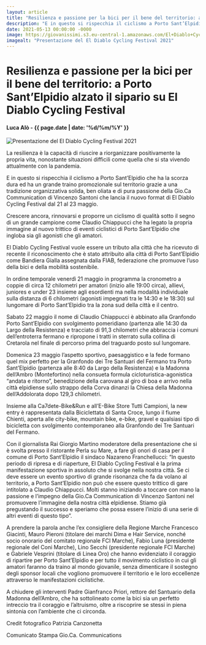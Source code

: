 ```yaml
---
layout: article
title: "Resilienza e passione per la bici per il bene del territorio: a Porto Sant’Elpidio alzato il sipario  su El Diablo Cycling Festival"
description: "E in questo si rispecchia il ciclismo a Porto Sant’Elpidio che ha la scorza dura ed ha un grande traino promozionale sul territorio grazie a una tradizione organizzativa solida, ben oliata e di pura passione della Gio.Ca Communication di Vincenzo Santoni che lancia il nuovo format di El Diablo Cycling Festival dal 21 al 23 maggio."
date: 2021-05-13 00:00:00 -0000
image: https://giovanissimi.s3.eu-central-1.amazonaws.com/El+Diablo+Cycling+Festival+18052021+autorit%C3%A0+intervenute.jpeg
imagealt: "Presentazione del El Diablo Cycling Festival 2021"
---
```


# Resilienza e passione per la bici per il bene del territorio: a Porto Sant’Elpidio alzato il sipario  su El Diablo Cycling Festival

#### Luca Alò - {{ page.date | date: '%d/%m/%Y' }}

![Presentazione del El Diablo Cycling Festival 2021](https://giovanissimi.s3.eu-central-1.amazonaws.com/El+Diablo+Cycling+Festival+18052021+autorit%C3%A0+intervenute.jpeg)

La resilienza è la capacità di riuscire a riorganizzare positivamente la propria vita, nonostante situazioni difficili come quella che si sta vivendo attualmente con la pandemia.

E in questo si rispecchia il ciclismo a Porto Sant’Elpidio che ha la scorza dura ed ha un grande traino promozionale sul territorio grazie a una tradizione organizzativa solida, ben oliata e di pura passione della Gio.Ca Communication di Vincenzo Santoni che lancia il nuovo format di El Diablo Cycling Festival dal 21 al 23 maggio.

Crescere ancora, rinnovarsi e proporre un ciclismo di qualità sotto il segno di un grande campione come Claudio Chiappucci che ha legato la propria immagine al nuovo trittico di eventi ciclistici di Porto Sant’Elpidio che ingloba sia gli agonisti che gli amatori.

El Diablo Cycling Festival vuole essere un tributo alla città che ha ricevuto di recente il riconoscimento che è stato attribuito alla città di Porto Sant’Elpidio come Bandiera Gialla assegnata dalla FIAB, federazione che promuove l’uso della bici e della mobilità sostenibile.

In ordine temporale venerdì 21 maggio in programma la cronometro a coppie di circa 12 chilometri per amatori (inizio alle 19:00 circa), allievi, juniores e under 23 insieme agli esordienti ma nella modalità individuale sulla distanza di 6 chilometri (agonisti impegnati tra le 14:30 e le 18:30) sul lungomare di Porto Sant’Elpidio tra la zona sud della città e il centro.

Sabato 22 maggio il nome di Claudio Chiappucci è abbinato alla Granfondo Porto Sant’Elpidio con svolgimento pomeridiano (partenza alle 14:30 da Largo della Resistenza) e tracciato di 91,3 chilometri che abbraccia i comuni dell’entroterra fermano e ripropone i tratti in sterrato sulla collina di Cretarola nel finale di percorso prima del traguardo posto sul lungomare.

Domenica 23 maggio l’aspetto sportivo, paesaggistico e la fede formano quel mix perfetto per la Granfondo dei Tre Santuari del Fermano tra Porto Sant’Elpidio (partenza alle 8:40 da Largo della Resistenza) e la Madonna dell’Ambro (Montefortino) nella consueta formula cicloturistica-agonistica “andata e ritorno”, benedizione della carovana al giro di boa e arrivo nella città elpidiense sullo strappo della Corva dinanzi la Chiesa della Madonna dell’Addolorata dopo 129,3 chilometri.

Insieme alla Ca7dete-Bike&Run e all’E-Bike Store Tutti Campioni, la new entry è rappresentata dalla Biciclettata di Santa Croce, lungo il fiume Chienti, aperta alle city-bike, mountain bike, e-bike, gravel e qualsiasi tipo di bicicletta con svolgimento contemporaneo alla Granfondo dei Tre Santuari del Fermano.

Con il giornalista Rai Giorgio Martino moderatore della presentazione che si è svolta presso il ristorante Perla su Mare, a fare gli onori di casa per il comune di Porto Sant’Elpidio il sindaco Nazareno Franchellucci: “In questo periodo di ripresa e di riaperture, El Diablo Cycling Festival è la prima manifestazione sportiva in assoluto che si svolge nella nostra città. Se ci deve essere un evento sportivo di grande risonanza che fa da volano al territorio, a Porto Sant’Elpidio non può che essere questo trittico di gare intitolato a Claudio Chiappucci. Molti stanno iniziando a toccare con mano la passione e l’impegno della Gio.Ca Communication di Vincenzo Santoni nel promuovere l’immagine della nostra città elpidiense. Stiamo già pregustando il successo e speriamo che possa essere l’inizio di una serie di altri eventi di questo tipo”.

A prendere la parola anche l’ex consigliere della Regione Marche Francesco Giacinti, Mauro Pieroni (titolare dei marchi Dima e Hair Service, nonché socio onorario del comitato regionale FCI Marche), Fabio Luna (presidente regionale del Coni Marche), Lino Secchi (presidente regionale FCI Marche) e Gabriele Vesprini (titolare di Linea Oro) che hanno evidenziato il coraggio di ripartire per Porto Sant’Elpidio e per tutto il movimento ciclistico in cui gli amatori faranno da traino al mondo giovanile, senza dimenticare il sostegno degli sponsor locali che vogliono promuovere il territorio e le loro eccellenze attraverso le manifestazioni ciclistiche.

A chiudere gli interventi Padre Gianfranco Priori, rettore del Santuario della Madonna dell’Ambro, che ha sottolineato come la bici sia un perfetto intreccio tra il coraggio e l’altruismo, oltre a riscoprire se stessi in piena sintonia con l’ambiente che ci circonda.

Credit fotografico Patrizia Canzonetta

Comunicato Stampa Gio.Ca. Communications